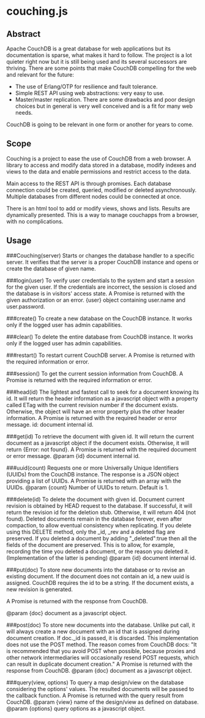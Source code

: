 # couching.js

## Abstract
Apache CouchDB is a great database for web applications but its documentation is sparse, what makes it hard to follow. The project is a lot quieter right now but it is still being used and its several successors are thriving.
There are some points that make CouchDB compelling for the web and relevant for the future:
* The use of Erlang/OTP for resilience and fault tolerance.
* Simple REST API using web abstractions: very easy to use.
* Master/master replication.
There are some drawbacks and poor design choices but in general is very well conceived and is a fit for many web needs.

 CouchDB is going to be relevant in one form or another for years to come.

## Scope
Couching is a project to ease the use of CouchDB from a web browser. A library to access and modify data stored in a database, modify indexes and views to the data and enable permissions and restrict access to the data.

Main access to the REST API is through promises. Each database connection could be created, queried, modified or deleted asynchronously. Multiple databases from different nodes could be connected at once.

There is an html tool to add or modify views, shows and lists. Results are dynamically presented. This is a way to manage couchapps from a browser, with no complications.

## Usage

###Couching(server)
Starts or changes the database handler to a specific server.
It verifies that the server is a proper CouchDB instance and
opens or create the database of given name.

###login(user)
To verify user credentials to the system and start a session for
the given user. If the credentials are incorrect, the session
is closed and the database is in visitors' access state.
A Promise is returned with the given authorization or an error.
{user} object containing user.name and user.password.

###create()
To create a new database on the CouchDB instance.
It works only if the logged user has admin capabilities.

###clear()
To delete the entire database from CouchDB instance.
It works only if the logged user has admin capabilities.

###restart()
To restart current CouchDB server.
A Promise is returned with the required information or error.

###session()
To get the current session information from CouchDB.
A Promise is returned with the required information or error.

###head(id)
The lightest and fastest call to seek for a document knowing its
id. It will return the header information as a javascript object
with a property called ETag with the current revision number
if the document exists. Otherwise, the object will have an error
property plus the other header information.
A Promise is returned with the required header or error message.
id: document internal id.

###get(id)
To retrieve the document with given id. It will return the current
document as a javascript object if the document exists. Otherwise,
it will return {Error: not found}.
A Promise is returned with the required document or error message.
@param {id} document internal id.

###uuid(count)
Requests one or more Universally Unique Identifiers (UUIDs) from
the CouchDB instance. The response is a JSON object providing a
list of UUIDs.
A Promise is returned with an array with the UUIDs.
@param {count} Number of UUIDs to return. Default is 1.

###delete(id)
To delete the document with given id. Document current revision is
obtained by HEAD request to the database.
If successful, it will return the revision id for the deletion stub.
Otherwise, it will return 404 (not found).
Deleted documents remain in the database forever, even after
compaction, to allow eventual consistency when replicating.
If you delete using this DELETE method, only the _id, _rev
and a deleted flag are preserved. If you deleted a document by
adding "_deleted":true then all the fields of the document are
preserved. This is to allow, for example, recording the time you
deleted a document, or the reason you deleted it. (Implementation
of the latter is pending)
@param {id} document internal id.

###put(doc)
To store new documents into the database or to revise an existing
document. If the document does not contain an id, a new uuid is
assigned.
CouchDB requires the id to be a string.
If the document exists, a new revision is generated.

A Promise is returned with the response from CouchDB.

@param {doc} document as a javascript object.

###post(doc)
To store new documents into the database. Unlike put call, it will
always create a new document with an id that is assigned during
document creation. If doc._id is passed, it is discarded.
This implementation does not use the POST method. The reason comes
from CouchDB docs: "It is recommended that you avoid POST when
possible, because proxies and other network intermediaries will
occasionally resend POST requests, which can result in duplicate
document creation."
A Promise is returned with the response from CouchDB.
@param {doc} document as a javascript object.

###query(view, options)
To query a map design/view on the database considering the
options' values. The resulted documents will be passed
to the callback function.
A Promise is returned with the query result from CouchDB.
@param {view} name of the design/view as defined on database.
@param {options} query options as a javascript object.
